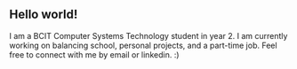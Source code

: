 ## Hello world!
I am a BCIT Computer Systems Technology student in year 2. I am currently working on balancing school, personal projects, and a part-time job. Feel free to connect with me by email or linkedin. :)

<!--
**pkwlo/pkwlo** is a ✨ _special_ ✨ repository because its `README.md` (this file) appears on your GitHub profile.

Here are some ideas to get you started:

- 🔭 I’m currently working on ...
- 🌱 I’m currently learning ...
- 👯 I’m looking to collaborate on ...
- 🤔 I’m looking for help with ...
- 💬 Ask me about ...
- 📫 How to reach me: ...
- 😄 Pronouns: ...
- ⚡ Fun fact: ...
-->
